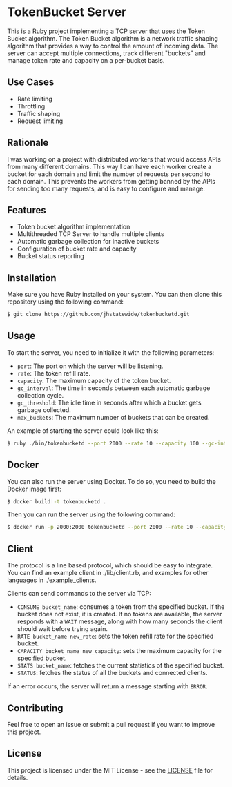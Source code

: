 # TokenBucket Server

This is a Ruby project implementing a TCP server that uses the Token Bucket algorithm. The Token Bucket algorithm is a network traffic shaping algorithm that provides a way to control the amount of incoming data. The server can accept multiple connections, track different "buckets" and manage token rate and capacity on a per-bucket basis.

## Use Cases

- Rate limiting
- Throttling
- Traffic shaping
- Request limiting

## Rationale

I was working on a project with distributed workers that would access APIs from many different domains. 
This way I can have each worker create a bucket for each domain and limit the number of requests per second to each domain.
This prevents the workers from getting banned by the APIs for sending too many requests, and is 
easy to configure and manage.

## Features

- Token bucket algorithm implementation
- Multithreaded TCP Server to handle multiple clients
- Automatic garbage collection for inactive buckets
- Configuration of bucket rate and capacity
- Bucket status reporting

## Installation

Make sure you have Ruby installed on your system. You can then clone this repository using the following command:

```bash
$ git clone https://github.com/jhstatewide/tokenbucketd.git
```

## Usage

To start the server, you need to initialize it with the following parameters:

- `port`: The port on which the server will be listening.
- `rate`: The token refill rate.
- `capacity`: The maximum capacity of the token bucket.
- `gc_interval`: The time in seconds between each automatic garbage collection cycle.
- `gc_threshold`: The idle time in seconds after which a bucket gets garbage collected.
- `max_buckets`: The maximum number of buckets that can be created.

An example of starting the server could look like this:

```bash
$ ruby ./bin/tokenbucketd --port 2000 --rate 10 --capacity 100 --gc-interval 60 --gc-threshold 300 --max-buckets 100
```

## Docker

You can also run the server using Docker. To do so, you need to build the Docker image first:

```bash
$ docker build -t tokenbucketd .
```

Then you can run the server using the following command:

```bash
$ docker run -p 2000:2000 tokenbucketd --port 2000 --rate 10 --capacity 100 --gc-interval 60 --gc-threshold 300 --max-buckets 100
```

## Client

The protocol is a line based protocol, which should be easy to integrate.
You can find an example client in ./lib/client.rb, and examples for other languages in ./example_clients.

Clients can send commands to the server via TCP:

- `CONSUME bucket_name`: consumes a token from the specified bucket. If the bucket does not exist, it is created. If no tokens are available, the server responds with a `WAIT` message, along with how many seconds the client should wait before trying again.
- `RATE bucket_name new_rate`: sets the token refill rate for the specified bucket.
- `CAPACITY bucket_name new_capacity`: sets the maximum capacity for the specified bucket.
- `STATS bucket_name`: fetches the current statistics of the specified bucket.
- `STATUS`: fetches the status of all the buckets and connected clients.

If an error occurs, the server will return a message starting with `ERROR`.

## Contributing

Feel free to open an issue or submit a pull request if you want to improve this project.

## License

This project is licensed under the MIT License - see the [LICENSE](LICENSE) file for details.

